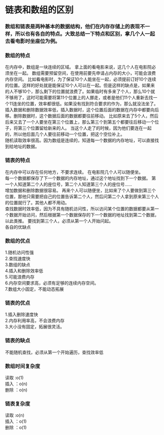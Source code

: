 # 链表和数组的区别
### 数组和链表是两种基本的数据结构，他们在内存存储上的表现不一样，所以也有各自的特点。大致总结一下特点和区别，拿几个人一起去看电影时坐座位为例。
### 数组的特点
在内存中，数组是一块连续的区域。 拿上面的看电影来说，这几个人在电影院必须坐在一起。
数组需要预留空间，在使用前要先申请占内存的大小，可能会浪费内存空间。 比如看电影时，为了保证10个人能坐在一起，必须提前订好10个连续的位置。这样的好处就是能保证10个人可以在一起。但是这样的缺点是，如果来的人不够10个，那么剩下的位置就浪费了。如果临时有多来了个人，那么10个就不够用了，这时可能需要将第11个位置上的人挪走，或者是他们11个人重新去找一个11连坐的位置，效率都很低。如果没有找到符合要求的作为，那么就没法坐了。<br>
插入数据和删除数据效率低，插入数据时，这个位置后面的数据在内存中都要向后移。删除数据时，这个数据后面的数据都要往前移动。 比如原来去了5个人，然后后来又去了一个人要坐在第三个位置上，那么第三个到第五个都要往后移动一个位子，将第三个位置留给新来的人。 当这个人走了的时候，因为他们要连在一起的，所以他后面几个人要往前移动一个位置，把这个空位补上。<br>
随机读取效率很高。因为数组是连续的，知道每一个数据的内存地址，可以直接找到给地址的数据。
### 链表的特点
在内存中可以存在任何地方，不要求连续。 在电影院几个人可以随便坐。<br>
每一个数据都保存了下一个数据的内存地址，通过这个地址找到下一个数据。 第一个人知道第二个人的座位号，第二个人知道第三个人的座位号……<br>
增加数据和删除数据很容易。 再来个人可以随便坐，比如来了个人要做到第三个位置，那他只需要把自己的位置告诉第二个人，然后问第二个人拿到原来第三个人的位置就行了。其他人都不用动。<br>
查找数据时效率低，因为不具有随机访问性，所以访问某个位置的数据都要从第一个数据开始访问，然后根据第一个数据保存的下一个数据的地址找到第二个数据，以此类推。 要找到第三个人，必须从第一个人开始问起。<br>
各自的优缺点
### 数组的优点
1.随机访问性强<br>
2.查找速度快<br>
3.数组的缺点<br>
4.插入和删除效率低<br>
5.可能浪费内存<br>
6.内存空间要求高，必须有足够的连续内存空间。<br>
7.数组大小固定，不能动态拓展<br>
### 链表的优点
1.插入删除速度快<br>
2.内存利用率高，不会浪费内存<br>
3.大小没有固定，拓展很灵活。<br>
### 链表的缺点
不能随机查找，必须从第一个开始遍历，查找效率低
### 数组时间复杂度
读取 :o(1) <br>
插入 ：o(n) <br>
删除 ：o(n) <br>
### 链表复杂度
读取 :o(n) <br>
插入 ：o(1) <br>
删除 ：o(1) <br>

